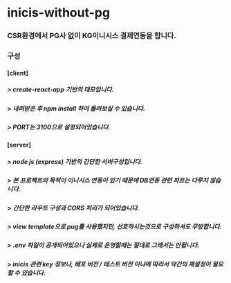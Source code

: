 # inicis-without-pg

### CSR환경에서 PG사 없이 KG이니시스 결제연동을 합니다.

### 구성

#### [client]
##### > create-react-app 기반의 데모입니다.
##### > 내려받은 후 npm install 하여 돌려보실 수 있습니다.
##### > PORT는 3100으로 설정되어있습니다.


#### [server]
##### > node js (express) 기반의 간단한 서버구성입니다.
##### > 본 프로젝트의 목적이 이니시스 연동이 있기 때문에 DB연동 관련 파트는 다루지 않습니다.
##### > 간단한 라우트 구성과 CORS 처리가 되어있습니다.
##### > view template으로 pug를 사용했지만, 선호하시는것으로 구성하셔도 무방합니다.
##### > .env 파일이 공개되어있으나 실제로 운영할때는 절대로 그래서는 안됩니다.
##### > inicis 관련 key 정보나, 배포 버전 / 테스트 버전 이냐에 따라서 약간의 재설정이 필요할 수 있습니다.
